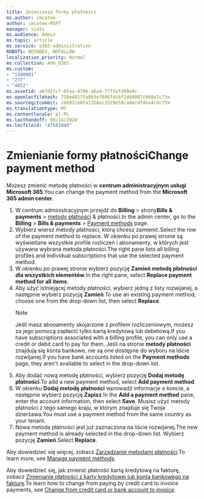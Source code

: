 ```yaml
---
title: Zmienianie formy płatności
ms.author: cmcatee
author: cmcatee-MSFT
manager: scotv
ms.audience: Admin
ms.topic: article
ms.service: o365-administration
ROBOTS: NOINDEX, NOFOLLOW
localization_priority: Normal
ms.collection: Adm_O365
ms.custom:
- "1500001"
- "277"
- "4852"
ms.assetid: a67d2fcf-0faa-4796-a6a4-f7ffefd89e9c
ms.openlocfilehash: 710e4817fa0b3e7696f4cbf2dd4087c068a7c73e
ms.sourcegitcommit: c6692ce0fa1358ec3529e59ca0ecdfdea4cdc759
ms.translationtype: MT
ms.contentlocale: pl-PL
ms.lasthandoff: 09/14/2020
ms.locfileid: "47681840"
---
```

# <a name="change-payment-method"></a><span data-ttu-id="20db3-102">Zmienianie formy płatności</span><span class="sxs-lookup"><span data-stu-id="20db3-102">Change payment method</span></span>

<span data-ttu-id="20db3-103">Możesz zmienić metodę płatności w **centrum administracyjnym usługi Microsoft 365**.</span><span class="sxs-lookup"><span data-stu-id="20db3-103">You can change the payment method from the **Microsoft 365 admin center**.</span></span>
  
1. <span data-ttu-id="20db3-104">W centrum administracyjnym przejdź do **Billing**  >  strony**Bills & payments**  >  [metody płatności](https://go.microsoft.com/fwlink/p/?linkid=2018806) & płatności.</span><span class="sxs-lookup"><span data-stu-id="20db3-104">In the admin center, go to the **Billing** > **Bills & payments** > [Payment methods](https://go.microsoft.com/fwlink/p/?linkid=2018806) page.</span></span>
2. <span data-ttu-id="20db3-105">Wybierz wiersz metody płatności, którą chcesz zamienić.</span><span class="sxs-lookup"><span data-stu-id="20db3-105">Select the row of the payment method to replace.</span></span> <span data-ttu-id="20db3-106">W okienku po prawej stronie są wyświetlane wszystkie profile rozliczeń i abonamenty, w których jest używana wybrana metoda płatności.</span><span class="sxs-lookup"><span data-stu-id="20db3-106">The right pane lists all billing profiles and individual subscriptions that use the selected payment method.</span></span>
3. <span data-ttu-id="20db3-107">W okienku po prawej stronie wybierz pozycję **Zamień metodę płatności dla wszystkich elementów**.</span><span class="sxs-lookup"><span data-stu-id="20db3-107">In the right pane, select **Replace payment method for all items**.</span></span>
4. <span data-ttu-id="20db3-108">Aby użyć istniejącej metody płatności, wybierz jedną z listy rozwijanej, a następnie wybierz pozycję **Zamień**.</span><span class="sxs-lookup"><span data-stu-id="20db3-108">To use an existing payment method, choose one from the drop-down list, then select **Replace**.</span></span>
    > [!NOTE]
    > <span data-ttu-id="20db3-109">Jeśli masz abonamenty skojarzone z profilem rozliczeniowym, możesz za jego pomocą zapłacić tylko kartą kredytową lub debetową.</span><span class="sxs-lookup"><span data-stu-id="20db3-109">If you have subscriptions associated with a billing profile, you can only use a credit or debit card to pay for them.</span></span> <span data-ttu-id="20db3-110">Jeśli na stronie **metody płatności** znajdują się konta bankowe, nie są one dostępne do wyboru na liście rozwijanej.</span><span class="sxs-lookup"><span data-stu-id="20db3-110">If you have bank accounts listed on the **Payment methods** page, they aren't available to select in the drop-down list.</span></span>
5. <span data-ttu-id="20db3-111">Aby dodać nową metodę płatności, wybierz pozycję **Dodaj metodę płatności**.</span><span class="sxs-lookup"><span data-stu-id="20db3-111">To add a new payment method, select **Add payment method**.</span></span>
6. <span data-ttu-id="20db3-112">W okienku **Dodaj metodę płatności** wprowadź informacje o koncie, a następnie wybierz pozycję **Zapisz**.</span><span class="sxs-lookup"><span data-stu-id="20db3-112">In the **Add a payment method** pane, enter the account information, then select **Save**.</span></span> <span data-ttu-id="20db3-113">Musisz użyć metody płatności z tego samego kraju, w którym znajduje się Twoja dzierżawa.</span><span class="sxs-lookup"><span data-stu-id="20db3-113">You must use a payment method from the same country as your tenant.</span></span>
7. <span data-ttu-id="20db3-114">Nowa metoda płatności jest już zaznaczona na liście rozwijanej.</span><span class="sxs-lookup"><span data-stu-id="20db3-114">The new payment method is already selected in the drop-down list.</span></span> <span data-ttu-id="20db3-115">Wybierz pozycję **Zamień**.</span><span class="sxs-lookup"><span data-stu-id="20db3-115">Select **Replace**.</span></span>

<span data-ttu-id="20db3-116">Aby dowiedzieć się więcej, zobacz [Zarządzanie metodami płatności](https://docs.microsoft.com/microsoft-365/commerce/billing-and-payments/manage-payment-methods).</span><span class="sxs-lookup"><span data-stu-id="20db3-116">To learn more, see [Manage payment methods](https://docs.microsoft.com/microsoft-365/commerce/billing-and-payments/manage-payment-methods).</span></span>

<span data-ttu-id="20db3-117">Aby dowiedzieć się, jak zmienić płatność kartą kredytową na fakturę, zobacz [Zmienianie płatności z karty kredytowej lub konta bankowego na fakturę](https://docs.microsoft.com/microsoft-365/commerce/billing-and-payments/change-payment-method#change-from-credit-card-or-bank-account-to-invoice).</span><span class="sxs-lookup"><span data-stu-id="20db3-117">To learn how to change from paying by credit card to invoice payments, see [Change from credit card or bank account to invoice](https://docs.microsoft.com/microsoft-365/commerce/billing-and-payments/change-payment-method#change-from-credit-card-or-bank-account-to-invoice).</span></span>